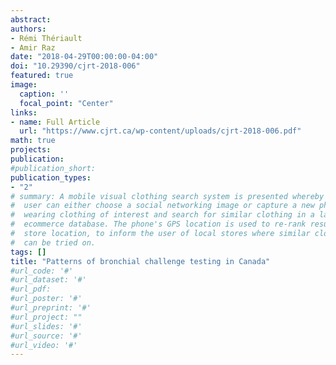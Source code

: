 ```yaml
---
abstract: 
authors:
- Rémi Thériault
- Amir Raz
date: "2018-04-29T00:00:00-04:00"
doi: "10.29390/cjrt-2018-006"
featured: true
image:
  caption: ''
  focal_point: "Center"
links: 
- name: Full Article
  url: "https://www.cjrt.ca/wp-content/uploads/cjrt-2018-006.pdf"
math: true
projects:
publication: 
#publication_short: 
publication_types:
- "2"
# summary: A mobile visual clothing search system is presented whereby a smart phone
#  user can either choose a social networking image or capture a new photo of a person
#  wearing clothing of interest and search for similar clothing in a large cloud-based
#  ecommerce database. The phone's GPS location is used to re-rank results by retail
#  store location, to inform the user of local stores where similar clothing items
#  can be tried on.
tags: []
title: "Patterns of bronchial challenge testing in Canada"
#url_code: '#'
#url_dataset: '#'
#url_pdf: 
#url_poster: '#'
#url_preprint: '#'
#url_project: ""
#url_slides: '#'
#url_source: '#'
#url_video: '#'
---
```


